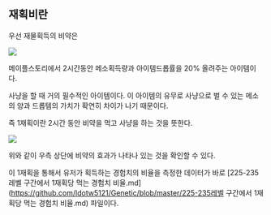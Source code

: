 ## 재획비란

우선 재물획득의 비약은

![](https://user-images.githubusercontent.com/62733730/85317727-d9abe900-b4f9-11ea-9f52-5f0836e58574.PNG)

메이플스토리에서 2시간동안 메소획득량과 아이템드롭률을 20% 올려주는 아이템이다.

사냥을 할 때 거의 필수적인 아이템이다. 이 아이템의 유무로 사냥으로 벌 수 있는 메소의 양과 드롭템의 가치가 확연히 차이가 나기 때문이다.

즉 1재획이란 2시간 동안 비약을 먹고 사냥을 하는 것을 뜻한다.

![](https://user-images.githubusercontent.com/62733730/85317746-e2042400-b4f9-11ea-9119-08b580bca8a0.PNG)

위와 같이 우측 상단에 비약의 효과가 나타나 있는 것을 확인할 수 있다.

이 1재획을 통해서 유저가 획득하는 경험치의 비율을 측정한 데이터가 바로 [225-235레벨 구간에서 1재획당 먹는 경험치 비율.md](https://github.com/ldotw5121/Genetic/blob/master/225-235레벨 구간에서 1재획당 먹는 경험치 비율.md) 파일이다.